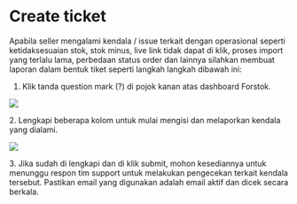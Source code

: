 # Create ticket

Apabila seller mengalami kendala / issue terkait dengan operasional seperti ketidaksesuaian stok, stok minus, live link tidak dapat di klik, proses import yang terlalu lama, perbedaan status order dan lainnya silahkan membuat laporan dalam bentuk tiket seperti langkah langkah dibawah ini:

1. Klik tanda question mark (?) di pojok kanan atas dashboard Forstok.

![](../.gitbook/assets/Screenshot\_26.png)

2\. Lengkapi beberapa kolom untuk mulai mengisi dan melaporkan kendala yang dialami.

![](../.gitbook/assets/Screenshot\_25.png)

3\. Jika sudah di lengkapi dan di klik submit, mohon kesediannya untuk menunggu respon tim support untuk melakukan pengecekan terkait kendala tersebut. Pastikan email yang digunakan adalah email aktif dan dicek secara berkala.

